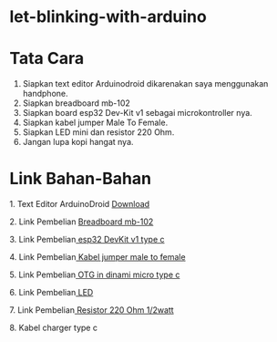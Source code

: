 # let-blinking-with-arduino

# Tata Cara
1. Siapkan text editor Arduinodroid dikarenakan saya menggunakan handphone.
2. Siapkan breadboard mb-102
3. Siapkan board esp32 Dev-Kit v1 sebagai microkontroller nya.
4. Siapkan kabel jumper Male To Female.
5. Siapkan LED mini dan resistor 220 Ohm.
6. Jangan lupa kopi hangat nya.

# Link Bahan-Bahan

<p>
 1. Text Editor ArduinoDroid  <a href="https://play.google.com/store/apps/details?id=name.antonsmirnov.android.arduinodroid2">Download</a>
</p>
<p>
 2. Link Pembelian  <a href="https://id.shp.ee/JnHJbYD">Breadboard mb-102</a>
</p>
<p>
 3. Link Pembelian<a href="https://id.shp.ee/fWBG4Wh">
   esp32 DevKit v1 type c
 </a>
</p>
<p>
 4. Link Pembelian<a href="https://id.shp.ee/JF91grb">
   Kabel jumper male to female
 </a>
</p>
<p>
 5. Link Pembelian<a href="https://id.shp.ee/JnHJbYD">
   OTG in dinami micro type c
 </a>
</p>

<p>
 6. Link Pembelian<a href="https://id.shp.ee/U8AKRbK">
   LED
 </a>
</p>
<p>
 7. Link Pembelian<a href="https://id.shp.ee/BzbPrA5">
   Resistor 220 Ohm 1/2watt
 </a>
</p>

<p>
8. Kabel charger type c
</p>

